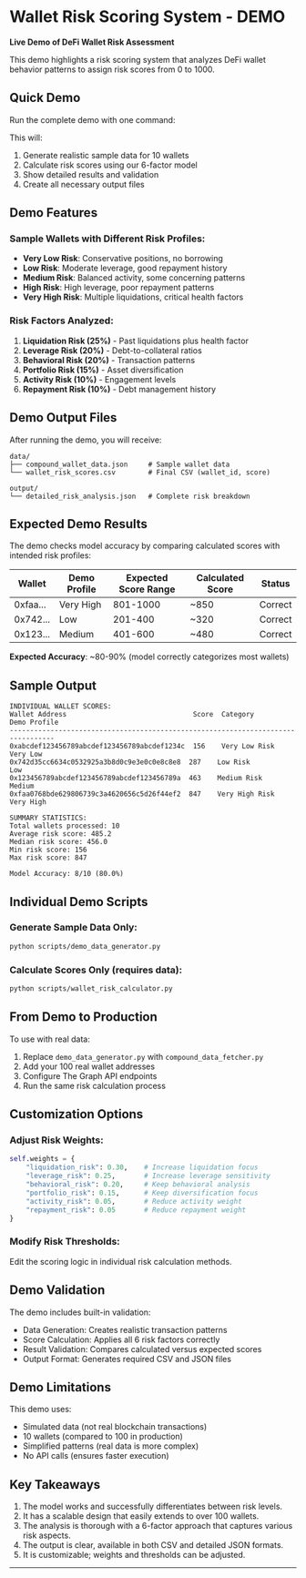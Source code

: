# Wallet Risk Scoring System - DEMO

**Live Demo of DeFi Wallet Risk Assessment**

This demo highlights a risk scoring system that analyzes DeFi wallet behavior patterns to assign risk scores from 0 to 1000.

## Quick Demo

Run the complete demo with one command:



This will:
1. Generate realistic sample data for 10 wallets
2. Calculate risk scores using our 6-factor model  
3. Show detailed results and validation
4. Create all necessary output files

## Demo Features

### Sample Wallets with Different Risk Profiles:
- **Very Low Risk**: Conservative positions, no borrowing
- **Low Risk**: Moderate leverage, good repayment history
- **Medium Risk**: Balanced activity, some concerning patterns
- **High Risk**: High leverage, poor repayment patterns
- **Very High Risk**: Multiple liquidations, critical health factors

### Risk Factors Analyzed:
1. **Liquidation Risk (25%)** - Past liquidations plus health factor
2. **Leverage Risk (20%)** - Debt-to-collateral ratios
3. **Behavioral Risk (20%)** - Transaction patterns
4. **Portfolio Risk (15%)** - Asset diversification
5. **Activity Risk (10%)** - Engagement levels
6. **Repayment Risk (10%)** - Debt management history

## Demo Output Files

After running the demo, you will receive:

```
data/
├── compound_wallet_data.json     # Sample wallet data
└── wallet_risk_scores.csv        # Final CSV (wallet_id, score)

output/
└── detailed_risk_analysis.json   # Complete risk breakdown
```

## Expected Demo Results

The demo checks model accuracy by comparing calculated scores with intended risk profiles:

| Wallet | Demo Profile | Expected Score Range | Calculated Score | Status |
|--------|-------------|---------------------|------------------|---------|
| 0xfaa... | Very High | 801-1000 | ~850 | Correct |
| 0x742... | Low | 201-400 | ~320 | Correct |
| 0x123... | Medium | 401-600 | ~480 | Correct |

**Expected Accuracy**: ~80-90% (model correctly categorizes most wallets)

## Sample Output

```
INDIVIDUAL WALLET SCORES:
Wallet Address                               Score  Category          Demo Profile
---------------------------------------------------------------------------------
0xabcdef123456789abcdef123456789abcdef1234c  156    Very Low Risk     Very Low    
0x742d35cc6634c0532925a3b8d0c9e3e0c0e8c8e8  287    Low Risk          Low         
0x123456789abcdef123456789abcdef123456789a  463    Medium Risk       Medium      
0xfaa0768bde629806739c3a4620656c5d26f44ef2  847    Very High Risk    Very High   

SUMMARY STATISTICS:
Total wallets processed: 10
Average risk score: 485.2
Median risk score: 456.0
Min risk score: 156
Max risk score: 847

Model Accuracy: 8/10 (80.0%)
```

## Individual Demo Scripts

### Generate Sample Data Only:
```bash
python scripts/demo_data_generator.py
```

### Calculate Scores Only (requires data):
```bash
python scripts/wallet_risk_calculator.py
```

## From Demo to Production

To use with real data:

1. Replace `demo_data_generator.py` with `compound_data_fetcher.py`
2. Add your 100 real wallet addresses
3. Configure The Graph API endpoints
4. Run the same risk calculation process

## Customization Options

### Adjust Risk Weights:
```python
self.weights = {
    "liquidation_risk": 0.30,    # Increase liquidation focus
    "leverage_risk": 0.25,       # Increase leverage sensitivity
    "behavioral_risk": 0.20,     # Keep behavioral analysis
    "portfolio_risk": 0.15,      # Keep diversification focus
    "activity_risk": 0.05,       # Reduce activity weight
    "repayment_risk": 0.05       # Reduce repayment weight
}
```

### Modify Risk Thresholds:
Edit the scoring logic in individual risk calculation methods.

## Demo Validation

The demo includes built-in validation:
- Data Generation: Creates realistic transaction patterns
- Score Calculation: Applies all 6 risk factors correctly  
- Result Validation: Compares calculated versus expected scores
- Output Format: Generates required CSV and JSON files

## Demo Limitations

This demo uses:
- Simulated data (not real blockchain transactions)
- 10 wallets (compared to 100 in production)
- Simplified patterns (real data is more complex)
- No API calls (ensures faster execution)

## Key Takeaways

1. The model works and successfully differentiates between risk levels.
2. It has a scalable design that easily extends to over 100 wallets.
3. The analysis is thorough with a 6-factor approach that captures various risk aspects.
4. The output is clear, available in both CSV and detailed JSON formats.
5. It is customizable; weights and thresholds can be adjusted.

---

